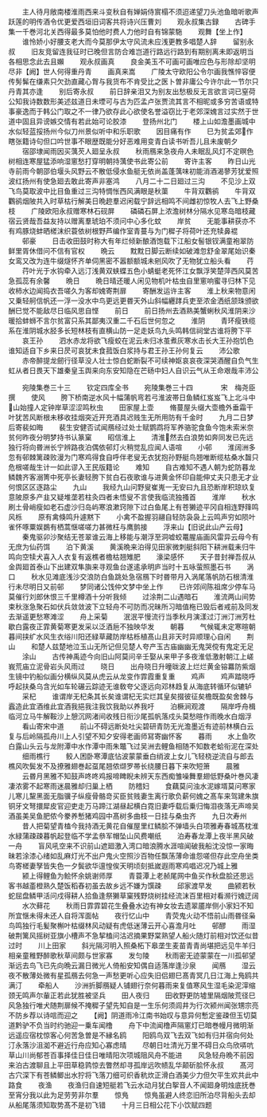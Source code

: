 <!-- { "loadSidebar": true } -->
　　主人待月敞南楼淮雨西来斗变秋自有婵娟侍賔榻不须迢递望刀头池鱼暗听歌声跃莲的明传酒令优更爱西垣旧词客共将诗兴压曹刘
　　观永叔集古録
　　古碑手集一千巻河北关西得最多莫怕他时费人力他时自有锦蒙駞
　　观舞【坐上作】
　　谁怜娇小好腰支老大而今莫那伊太守风流未应浅更教多唱楚人辞
　　留别永叔
　　旧友竞留连我征时已晚但言防合难岂道行路远行路到有期别离未即返明当各相思念此去且嬾
　　观永叔画真
　　良金美玉不可画可画唯应色与形除却坚明尽非【阙】世人何得重丹青
　　画真来嵩
　　广陵太守欧阳公令尔画我憔悴容便传髣髴在缣素只欠劲直藏心胷与我货布不肯受比之医卜曽非庸公今许尔此一节尔只丹青其亦逢
　　别后寄永叔
　　前日辞亲泪又为别友出愁极反无言欲言词已窒荷公知我诗数数形美述兹道日未堙可与古为匹孟卢张贾流其言不相昵或多穷苦语或特事豪逸而于韩公门取之不一律乃欲存此心欲使名誉溢窃比于老郊深媿言过实然于世道中固且异谤嫉交情有若此始可论胶漆
　　登扬州北门
　　楼上山如澹墨画城中水似轻蓝挼扬州今似刀州景似听中和乐职歌
　　因目痛有作
　　巳为贫孟郊作瞎张籍诗句但口吟世事不眼歴既能分好恶难用变青白读书听吾儿且未废朝夕
　　宿邵埭闻雨因买蕅芡人廻呈永叔
　　秋雨鴈来急夜舟人未眠乱风灯不定暝色树相连寒屋猛添响湿窻愁打穿明朝持蕅使书此寄公前
　　寄许主客
　　昨日山光寺前雨今朝邵伯堰头风野云不散低侵水鱼艇无依尚盖蓬蕅味初能消酒渴蓼芳犹爱照波红扬州有使急廻去敢此寄声非塞鸿
　　八月二十二日廻过三沟
　　不见沙上双飞鸟莫取波中比目鱼重过三沟特惆怅西风满眼是秋蕖
　　牛背双鸜鹆
　　牛背双鸜鹆烟陂共入时草枯行解美日晩趂羣迟闲载宁辞远相鸣不间雌初惊牧人去飞上野桑枝
　　广陵欧阳永叔赠寒林石砚屏
　　磷磷石屏上浓澹树林分隔水见寒岛暗枝藏宿云贤哉吾益友持以赠离羣琥珀不须问中心多化蚊
　　岸贫
　　无能事耕获亦不有鸡豚烧蚌晒槎沫织蓑依树根野芦编作室青蔓与为门穉子将荷叶还充犊鼻裩
　　邨豪
　　日击收田鼓时称大有年烂倾新酿酒饱载下江船女髻银钗满童袍翠防鲜里胥休借问不信有官权
　　晩云
　　黕黕日脚云断续如破滩忽舒金翠尾始识秦女鸾又改为连牛缀燧怀齐单伺黑密不嚣额额城未剜风吹了无物犹立船头看
　　荇
　　荇叶光于水钩牵入远汀浅黄双蛱蝶五色小蜻蜓老死怀江女飘浮笑楚萍西风莫苦急孤蕊有余馨
　　晩日
　　晩日晴还暖人闲见物机叶枯虫自里窻响蜜寻归林下见收柿水边闻捣衣吾嗟久为客却媿寄荆扉
　　寄酬发运许主客
　　淮上秋来物意闲又乗轻舸信帆还一浮一没水中鸟更远更昬天外山斜幅纒踍兵吏至浓金洒纸颔珠颁欲酬巳觉不能敌尽日临风思自悭
　　前日
　　前日扬州去酒熟美蟹蜊秋风淮阴来沙暖拾蚌蛳不言尔贫富只系其鄙夷汉重二千石后世何忽之
　　淮阴
　　青环瘦铁缆系在淮阴城水胫多长短林枝有直横山防一足走妖鸟九头鸣韩信祠堂古谁将胯下平
　　哀王孙
　　泗水赤龙将欲飞瘦蛟在泥云未归冰茧煮灰寒水击长大王孙抱饥色谁知适自下乡来日昃可哀犹未食菰饭白浆持与君王孙王孙何复云
　　沛公歌
　　赤帝醉提龙劒行径草没人壮士惊白蛇断裂不可续神妪哀哀夜深哭酒醒自负气生虹从者日畏天下雄秦皇玉舆来向东安知隐在芒砀中妇人自识云气从王命艰哉丰沛公

　　宛陵集巻三十三
　　钦定四库全书
　　宛陵集巻三十四　　　　宋　梅尧臣　撰
　　使风
　　胯下桥南逆水风十幅蒲帆弯若弓淮波帯日鱼鳞红岌岌飞上北斗中山始撞人定钟岸草涩涩鸣秋虫
　　田家屋上壶
　　脩蔓屋头缀大壶檐外垂霜干叶犹苦风断根未移收挂烟突近开充酒具迟贱生无所用防有千金时
　　九月二日梦后寄裴如晦
　　裴生安健否试闻鴈经过处士赋鹦鹉将军养骆驼食鱼今饱未索米奈贫何昨夜分明梦持书认篆窠
　　昭信淮上
　　清淮然去白浪势如奔同发已先远独行将向昬洲长宁辨路夜泊偶依邨灯火稍觉乱应闻人语喧
　　小邨
　　淮阔洲多忽有邨棘篱疎败漫为门寒鸡得食自呼伴老叟无衣犹抱孙野艇鸟翘唯断缆枯桑水齧只危根嗟哉生计一如此谬入王民版籍论
　　难知
　　自古难知不遇人朝为蛇防暮龙鳞魏齐客溺箐中死亭长妻轻胯下贫白石夜歌谁与进黄金怀印自能伸丈夫只患无才业何恨区区逐路尘
　　九山
　　我经九山问野叟崔嵬一无安曰九且恐断岸积琼玖复意陂原多产韭又疑堆垄若柱灸四者未悟叟不言使我临流独搔首
　　淮岸
　　秋水刷土骨峭瘦如老石虚沙归岛屿寒浪漱窍隙下过白鱼尾上有苍獭迹平冈自相连野箨鸣风栎
　　原有禽倏鸣升遽黙下
　　小禽不盈握羽翮自轻防袅袅上云鸣声穷如陨叶雀怀啄粟娱鷃有栖蒿惬嗟嗟力甚微枉与鹰鹯接
　　浮来山【旧说此山产云母】
　　秦鬼驱卯沙聚结无苍翠谁云海上移能与潮浮至洞嘘蛟鼍腥庙画风雷异云母今有无庶为仙药饵
　　泊下黄溪
　　黄溪晩来泊得见田家微刺艇斜阳下耕洲载耒归牛鸣向空犊犬喜入人衣复有返樵者檐枯翘雉肥
　　濠梁感怀
　　天子昔封禅吾叔从金舆廻首泰山下出建双隼旟来寻观鱼台遂逺承明庐当时十五咏萤照墨石书
　　涡口
　　秋水见滩底浅沙交浪防白鱼跳处急宿鴈下时昬带月入涡尾落帆防石根清淮行未尽明日又前邨
　　梦同诸公饯仲文梦中坐上作
　　已许郊间陈祖席少停车马莫催行刘郎休恨三千里樽酒十分听我倾
　　过涂荆二山遇暗石
　　淮流两山间势束秋涨急聚石如伏兵敛敛波下立轻舟不可防而况昧所习暗值柂已毁后者戒前及同发去渐遥更愁寒滩涩
　　舟上采菊
　　泯泯平慢流行当季秋月演漾过汀洲汀洲芳杜歇白露夜正霏黄菊寒更发采以泛酒巵不独映华发
　　朝暮
　　气候辄未定寒暄朝暮间挟纩水风生衣绤川阳还緑草藏防岸枯栎植髙山且非天时异顺理心自闲
　　荆山
　　和楚人兹楚地泣玉山无所记但见楚人夸产玉古庙幽幽无鬼哭傥有鬼定无足
　　涂山
　　古传神禹迹今向旧山阿莫问辛壬娶从来甲子多夜淮低激射朝江上嵯峩荒庙立泥骨岩头风雨过
　　晓日
　　出舟晓日升曈昽波上烂烂黄金镕羃防紫烟生镜中钓船似画分横纵风莫从虎云从龙变作霏霞重复重
　　鸡声
　　鸡声踏晓呼呼起扶桑乌含光如车轮碾云踪迹无谁敎夸父逐远向邓林趋复从海底转循环似辘轳
　　采杞
　　谁谓岸无杞条其长矣谁谓杞无实烂其皇矣掇彼征矣檐既盈矣舍棘与蠧造此宜酒维此宜酒我挹我注我饮我助以养我吁
　　泊橛涧观渡
　　隔岸呼舟楫临河立马牛解鞍沙上憩沉网渚间收残日衔沙尾孤帆落戍头莫愁暄作雨晚水白烟浮
　　看山寄宋中道
　　前山不碍远断处吐尖碧研青防无光澹墨近有迹前林横白云复与后岭隔孤舟川上人引望不知夕安得老画师冩寄幽怀客
　　暮雨
　　水上鱼吹白露山头云与龙附潭中水作潭中雨朱鼈飞过吴洲去鲤鱼相随不知数老蛤衔泥在深处
　　细雨樵行
　　鲛人困卧寒潭底怗波蒙蒙垂白绡波上女儿飞轻桡逆流自与郎去樵风吹鬓发不及撩雅翅巻起虿尾翘侬缬罗帯长绕腰日暮下来吹短箫
　　晨雅
　　云昬月黑雅不知鼓声咚咚鸡报啼睥睨未辨天东西痴雏噪舞羣翅低野桑叶巻风凄凄浓雾不起寒雨迷晨雅却归巢上栖
　　防稽妇
　　食藕莫问浊水泥嫁壻莫问寒家儿寒儿黧黑面无脂骥子纵瘦骨骼竒买臣贫贱妻生离行歌负薪何媿之髙车来驾建朱旗铜牙文弩擐犀皮官迎吏走万马蹄江湖昼起横白霓旧妻呼载后乗归悔泪夜落无声啼吴酒虽美吴鱼肥侬今豢养慙猪鸡园中髙树多曲枝一日挂与桑虫齐
　　九日次寿州
　　昔人把菊望青榼今我持酒无黄花自催屋里红鳞脍不弹墙头白项雅寿春城髙枕淮水緑蒲疎疎暮帆起登临不学孟叅军帽坠山风费嘲纸
　　泊寿春龙潭上夜半黑风破一舟
　　盲风吼空来不识前山遮廻激入湾口暗浪腾水涯喧闻破我船沈没惊一家晦昧若涂漆心绪如乱麻灯光不出户鬼火空照沙百物任飘荡薄命谁怨嗟但存此空舟坐类鸟寄槎妻孥皆失色一夕鬓欲华邅惶俟天明顷刻抵嵗遐雨寒鸡唱迟况乃城上雅
　　颍上得鲤鱼为鲙怀余姚谢师厚
　　青蓑潭上老赪尾网中鱼买作秋盘脍还思远客书越齑橙熟久楚饭稻舂初虽去故乡远不嫌为馔疎
　　邱家渡早发
　　曲颍若秋蛇屈盘鳞甲活问戍得耕人拾鱼逢祭獭草窠残野烧树挂经流沫百里相对看濒行媿迂阔
　　水次藓花
　　秋雨日霏霏碧花生叠叠水边有神女妆去遗翠靥岸侧小家妇不知所宜惬未得未还人自将浑面帖
　　夜行忆山中
　　青荧鬼火动不悟前山雨昬径枭鸟鸣独行毛髪聚槲叶枯缀林风动疑有虎低迷薄云开心喜澹月吐
　　邨醪
　　雨湿破荆篱风摇树亚旗小槽声不急挈榼问沽迟摘果野棠熟望人船火随灯前相对饮还似昔过时
　　川上田家
　　斜光隔河明入照桑柘下皋垄生麦苗青青尚堪把远见牛羊归相亲童稚野醉歌秋草间颇与世家寡
　　发匀陵
　　秋雨密无迹蒙蒙在一川孤邨望渐远去鸟飞已先向晩云漏日微光人倚船安知偶自适落岸逢沙泉
　　闻鴈
　　湿云夜不散薄处微有星孤鴈去何急一声愁更听心应失旧侣翅巳髙青冥几日江海上鳬鸥共满汀
　　牵船人
　　沙洲折脚鴈疑人铺翅行奈何暮雨来复值寒风生湿毛染泥滓缩颈无鸣声尔軰正若此犹胜被坚兵
　　田人夜归
　　田收野更防墟里隔烟陂荒径巳风急独行唯犬随荆扉候不掩穉子望先知自是一生乐何须闾井为行次颍州闻张甥宗亮不防乡荐以诗唁而迎之
　　【阙】阴道雨冷江南书始叹与意异何慙定鉴疎但玉切莫道黔驴不负当时约驰迎一乗车闻橹
　　舟下中流闻橹声隔窻灯已暗巻幔月微明渐远遥应宿枕惊客心何苦急曽是不縁名鸥
　　阳鸥鸟双飞去双飞如有归并宿向何处汀永落沙沮洳不避近行舟应知心寡虑晴
　　尽朝日吐清光万里不碍日众鸟欣哢吭草山川尚郁苍百事择佳日佳日唯晴阳次项城阻风舟不能进
　　风急轻舟晩不前因来泊古渡聊且上平田草稳鹑惊去瞥然却寻孤岸远吹帻乱华颠斫脍怀永叔
　　髙河古穴深下有苍鳞鲫出水狞将飞落刀细可织香秔炊正滑白酒美少力但欠平生欢共此中路食
　　夜渔
　　夜渔归自速短艇若飞云水动月犹白挐音人不闻廻身明烛底抚巻至宵分我以此为足劳劳非尔羣
　　惊鳬
　　惊鳬虽避人终恋旧所泊尽背船头去却从船尾落须知取势髙不是初飞错
　　十月三日相公花下小饮赋四题
